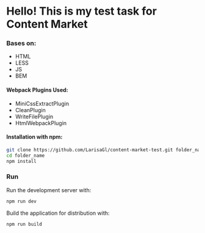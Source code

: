 # Hello! This is my test task for Content Market

### Bases on:

- HTML
- LESS
- JS
- BEM

#### Webpack Plugins Used:

- MiniCssExtractPlugin
- CleanPlugin
- WriteFilePlugin
- HtmlWebpackPlugin

#### Installation with npm:

```bash
git clone https://github.com/LarisaGl/content-market-test.git folder_name
cd folder_name
npm install
```

### Run

Run the development server with:
```bash
npm run dev
```

Build the application for distribution with:

```bash
npm run build
```